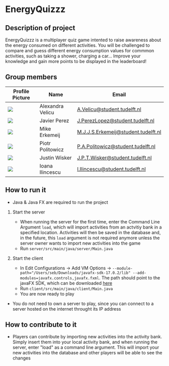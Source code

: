 # EnergyQuizzz

## Description of project

EnergyQuizzz is a multiplayer quiz game intented to raise awareness about the energy consumed on different activities. You will be challenged to compare and guess different energy consumption values for commmon activities, such as taking a shower, charging a car... 
Improve your knowledge and gain more points to be displayed in the leaderboard!

## Group members

| Profile Picture | Name | Email |
|---|---|---|
| ![](https://secure.gravatar.com/avatar/e5cfaf517ba077aeca5521ce6169e0c7?s=50&d=identicon) | Alexandra Velicu | A.Velicu@student.tudelft.nl |
| ![](https://secure.gravatar.com/avatar/bbda4979c6998138da346cc07a7011e2?s=50&d=identicon) | Javier Perez | J.PerezLopez@student.tudelft.nl |
| ![](https://secure.gravatar.com/avatar/4d0c23cb9b4a3a99edf62fea5de8dd48?s=50&d=identicon) | Mike Erkemeij | M.J.J.S.Erkemeij@student.tudelft.nl |
| ![](https://i.imgur.com/HT9ZzNn.jpeg) | Piotr Politowicz | P.A.Politowicz@student.tudelft.nl |
| ![](https://secure.gravatar.com/avatar/c632d904328514baa7c2f19b2e52bf8b?s=50&d=identicon) | Justin Wisker | J.P.T.Wisker@student.tudelft.nl |
| ![](https://i.postimg.cc/MGghTBJS/Hnet-com-image-1.png) | Ioana Ilincescu | I.Ilincescu@student.tudelft.nl |

## How to run it

- Java & Java FX are required to run the project

1. Start the server
   - When running the server for the first time, enter the Command Line Argument `load`, which will import activities from an actvitiy bank in a specified location. Activities will then be saved in the database and, in the future, this `load` argument is not required anymore unless the server owner wants to import new activities into the game
   - Run `server/src/main/java/server/Main.java`
  
2. Start the client
   - In Edit Configurations -> Add VM Options -> `--module-path="/Users/seb/Downloads/javafx-sdk-17.0.2/lib" --add-modules=javafx.controls,javafx.fxml`. The path should point to the javaFX SDK, which can be downloaded [here](https://gluonhq.com/products/javafx/)
   - Run `client/src/main/java/client/Main.java`
   - You are now ready to play

- You do not need to own a server to play, since you can connect to a server hosted on the internet throught its IP address

## How to contribute to it

- Players can contribute by importing new activities into the activity bank. Simply insert them into your local activity bank, and when running the server, enter "load" as a command line argument. This will import your new activities into the database and other players will be able to see the changes